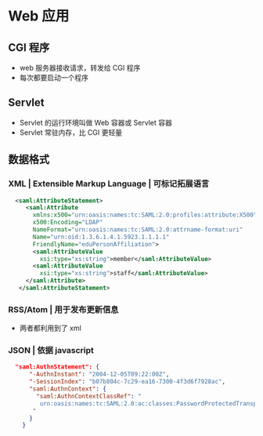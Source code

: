 # Web 应用

## CGI 程序

* web 服务器接收请求，转发给 CGI 程序
* 每次都要启动一个程序

## Servlet

* Servlet 的运行环境叫做 Web 容器或 Servlet 容器 
* Servlet 常驻内存，比 CGI 更轻量

## 数据格式

### XML | Extensible Markup Language | 可标记拓展语言

```xml
  <saml:AttributeStatement>
     <saml:Attribute
       xmlns:x500="urn:oasis:names:tc:SAML:2.0:profiles:attribute:X500"
       x500:Encoding="LDAP"
       NameFormat="urn:oasis:names:tc:SAML:2.0:attrname-format:uri"
       Name="urn:oid:1.3.6.1.4.1.5923.1.1.1.1"
       FriendlyName="eduPersonAffiliation">
       <saml:AttributeValue
         xsi:type="xs:string">member</saml:AttributeValue>
       <saml:AttributeValue
         xsi:type="xs:string">staff</saml:AttributeValue>
     </saml:Attribute>
   </saml:AttributeStatement>
```

### RSS/Atom | 用于发布更新信息

* 两者都利用到了 xml

### JSON | 依据 javascript 

```json
  "saml:AuthnStatement": {
      "-AuthnInstant": "2004-12-05T09:22:00Z",
      "-SessionIndex": "b07b804c-7c29-ea16-7300-4f3d6f7928ac",
      "saml:AuthnContext": {
        "saml:AuthnContextClassRef": "
         urn:oasis:names:tc:SAML:2.0:ac:classes:PasswordProtectedTransport
       "
      }
    }
```